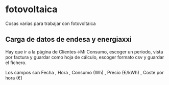 # fotovoltaica
Cosas varias para trabajar con fotovoltaica


## Carga de datos de endesa y energiaxxi

Hay que ir a la página de Clientes->Mi Consumo, escoger un periodo, vista por factura y guardar como hoja de cálculo, escoger formato csv y guardar el fichero.

Los campos son
Fecha  , Hora  , Consumo (Wh) , Precio (€/kWh) , Coste por hora (€)

